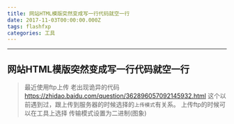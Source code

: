 ```yaml
---
title: 网站HTML模版突然变成写一行代码就空一行
date: 2017-11-03T00:00:00.000Z
tags: flashfxp
categories: 工具
---
```


--------------------------------------------------------------------------------

<!-- more -->

## 网站HTML模版突然变成写一行代码就空一行

> 最近使用ftp上传 老出现诡异的代码 https://zhidao.baidu.com/question/362896057092145932.html
这个以前遇到过，跟上传到服务器的时候选择的`上传模式`有关系。
上传ftp的时候可以在工具上选择
传输模式设置为二进制(图象)
